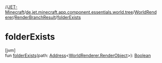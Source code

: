 //[JET-Minecraft](../../../../index.md)/[de.jet.minecraft.app.component.essentials.world.tree](../../index.md)/[WorldRenderer](../index.md)/[RenderBranchResult](index.md)/[folderExists](folder-exists.md)

# folderExists

[jvm]\
fun [folderExists](folder-exists.md)(path: [Address](../../../../../JET-Native/-j-e-t--native/de.jet.library.tool.smart.positioning/-address/index.md)&lt;[WorldRenderer.RenderObject](../-render-object/index.md)&gt;): [Boolean](https://kotlinlang.org/api/latest/jvm/stdlib/kotlin/-boolean/index.html)
